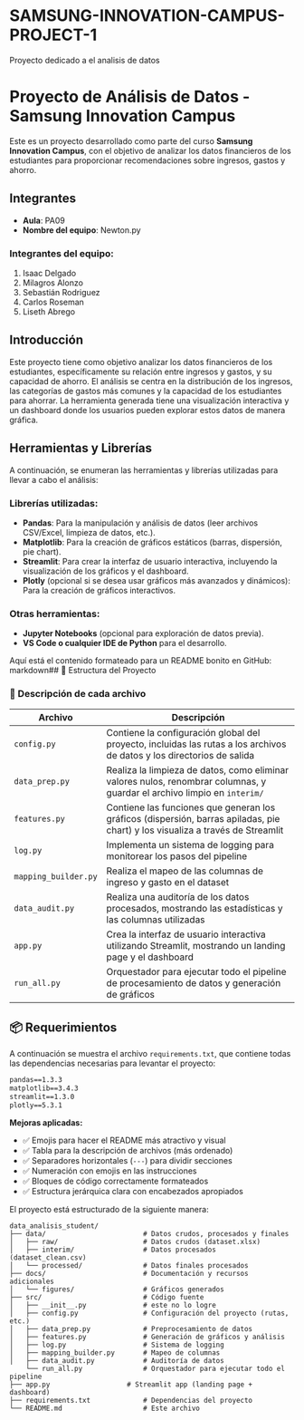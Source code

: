 # SAMSUNG-INNOVATION-CAMPUS-PROJECT-1
Proyecto dedicado a el analisis de datos

# Proyecto de Análisis de Datos - Samsung Innovation Campus

Este es un proyecto desarrollado como parte del curso **Samsung Innovation Campus**, con el objetivo de analizar los datos financieros de los estudiantes para proporcionar recomendaciones sobre ingresos, gastos y ahorro.

## Integrantes

- **Aula**: PA09
- **Nombre del equipo**: Newton.py

### Integrantes del equipo:

1. Isaac Delgado
2. Milagros Alonzo
3. Sebastián Rodriguez
4. Carlos Roseman
5. Liseth Abrego

## Introducción

Este proyecto tiene como objetivo analizar los datos financieros de los estudiantes, específicamente su relación entre ingresos y gastos, y su capacidad de ahorro. El análisis se centra en la distribución de los ingresos, las categorías de gastos más comunes y la capacidad de los estudiantes para ahorrar. La herramienta generada tiene una visualización interactiva y un dashboard donde los usuarios pueden explorar estos datos de manera gráfica.

## Herramientas y Librerías

A continuación, se enumeran las herramientas y librerías utilizadas para llevar a cabo el análisis:

### **Librerías utilizadas**:

- **Pandas**: Para la manipulación y análisis de datos (leer archivos CSV/Excel, limpieza de datos, etc.).
- **Matplotlib**: Para la creación de gráficos estáticos (barras, dispersión, pie chart).
- **Streamlit**: Para crear la interfaz de usuario interactiva, incluyendo la visualización de los gráficos y el dashboard.
- **Plotly** (opcional si se desea usar gráficos más avanzados y dinámicos): Para la creación de gráficos interactivos.

### **Otras herramientas**:

- **Jupyter Notebooks** (opcional para exploración de datos previa).
- **VS Code o cualquier IDE de Python** para el desarrollo.

Aquí está el contenido formateado para un README bonito en GitHub:
markdown## 📁 Estructura del Proyecto

### 📝 Descripción de cada archivo

| Archivo | Descripción |
|---------|-------------|
| `config.py` | Contiene la configuración global del proyecto, incluidas las rutas a los archivos de datos y los directorios de salida |
| `data_prep.py` | Realiza la limpieza de datos, como eliminar valores nulos, renombrar columnas, y guardar el archivo limpio en `interim/` |
| `features.py` | Contiene las funciones que generan los gráficos (dispersión, barras apiladas, pie chart) y los visualiza a través de Streamlit |
| `log.py` | Implementa un sistema de logging para monitorear los pasos del pipeline |
| `mapping_builder.py` | Realiza el mapeo de las columnas de ingreso y gasto en el dataset |
| `data_audit.py` | Realiza una auditoría de los datos procesados, mostrando las estadísticas y las columnas utilizadas |
| `app.py` | Crea la interfaz de usuario interactiva utilizando Streamlit, mostrando un landing page y el dashboard |
| `run_all.py` | Orquestador para ejecutar todo el pipeline de procesamiento de datos y generación de gráficos |


## 📦 Requerimientos

A continuación se muestra el archivo `requirements.txt`, que contiene todas las dependencias necesarias para levantar el proyecto:
```txt
pandas==1.3.3
matplotlib==3.4.3
streamlit==1.3.0
plotly==5.3.1
```

**Mejoras aplicadas:**
- ✅ Emojis para hacer el README más atractivo y visual
- ✅ Tabla para la descripción de archivos (más ordenado)
- ✅ Separadores horizontales (`---`) para dividir secciones
- ✅ Numeración con emojis en las instrucciones
- ✅ Bloques de código correctamente formateados
- ✅ Estructura jerárquica clara con encabezados apropiados

El proyecto está estructurado de la siguiente manera:
```text
data_analisis_student/
├── data/                        # Datos crudos, procesados y finales
│   ├── raw/                     # Datos crudos (dataset.xlsx)
│   ├── interim/                 # Datos procesados (dataset_clean.csv)
│   └── processed/               # Datos finales procesados
├── docs/                        # Documentación y recursos adicionales
│   └── figures/                 # Gráficos generados
├── src/                         # Código fuente
│   ├── __init__.py              # este no lo logre
│   ├── config.py                # Configuración del proyecto (rutas, etc.)
│   ├── data_prep.py             # Preprocesamiento de datos
│   ├── features.py              # Generación de gráficos y análisis
│   ├── log.py                   # Sistema de logging
│   ├── mapping_builder.py       # Mapeo de columnas
│   ├── data_audit.py            # Auditoría de datos
    └── run_all.py               # Orquestador para ejecutar todo el pipeline
├── app.py                   # Streamlit app (landing page + dashboard)
├── requirements.txt             # Dependencias del proyecto
└── README.md                    # Este archivo
```


